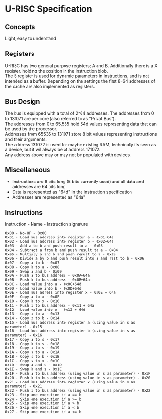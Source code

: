 # U-RISC Specification
## Concepts
Light, easy to understand
## Registers
U-RISC has two general purpose registers; A and B. Additionally there is a X register, holding the position in the instruction blob. \
The S register is used for dynamic parameters in instructions, and is not intended as a buffer.
Depending on the settings the first 8-64 addresses of the cache are also implemented as registers.
## Bus Design
The bus is equipped with a total of 2^64 addresses. The addresses from 0 to 131071 are per core (also referred to as "Privat Bus").\
The addresses from 0 to 65,535 hold 64d values representing data that can be used by the processor. \
Addresses from 65536 to 131071 store 8 bit values representing instructions and their arguments. \
The address 131072 is used for maybe existing RAM, technically its seen as a device, but it wil always be at address 171072. \
Any address above may or may not be populated with devices.
## Miscellaneous
- Instructions are 8 bits long (5 bits currently used) and all data and addresses are 64 bits long
- Data is represented as "64d" in the instruction specification
- Addresses are represented as "64a"

## Instructions
Instruction - Name - Instruction signature
```
0x00 - No-OP - 0x00
0x01 - Load bus address into register a - 0x01+64a
0x02 - Load bus address into register b - 0x02+64a
0x03 - Add a to b and push result to a - 0x03
0x04 - Subtract a from b and push result to a - 0x04
0x05 - Multiply a and b and push result to a - 0x05
0x06 - Divide a by b and push result into a and rest to b - 0x06
0x07 - Copy a to b - 0x07
0x08 - Copy b to a - 0x08
0x09 - Swap a and b - 0x09
0x0A - Push a to bus address - 0x0A+64a
0x0B - Push b to bus address - 0x0B+64a
0x0C - Load value into a - 0x0C+64d
0x0D - Load value into b - 0x0D+64d
0x0E - Load bus adress into register x - 0x0E + 64a
0x0F - Copy a to x - 0x0F
0x10 - Copy b to x - 0x10
0x11 - Push x to bus address - 0x11 + 64a
0x12 - Load value into x - 0x12 + 64d
0x13 - Copy x to a - 0x13
0x14 - Copy x to b - 0x14
0x15 - Load bus address into register a (using value in s as parameter) - 0x15
0x16 - Load bus address into register b (using value in s as parameter) - 0x16
0x17 - Copy a to s - 0x17
0x18 - Copy b to s - 0x18
0x19 - Copy x to s - 0x19
0x1A - Copy s to a - 0x1A
0x1B - Copy s to b - 0x1B
0x1C - Copy s to x - 0x1C
0x1D - Swap a and s - 0x1D
0x1E - Swap b and s - 0x1E
0x1F - Push a to bus address (using value in s as parameter) - 0x1F
0x20 - Push b to bus address (using value in s as parameter) - 0x20
0x21 - Load bus address into register x (using value in s as parameter) - 0x21
0x22 - Push x to bus address (using value in s as parameter) - 0x22
0x23 - Skip one execution if a == b
0x24 - Skip one execution if a >= b
0x25 - Skip one execution if a > b
0x26 - Skip one execution if a < b
0x27 - Skip one execution if a <= b
```